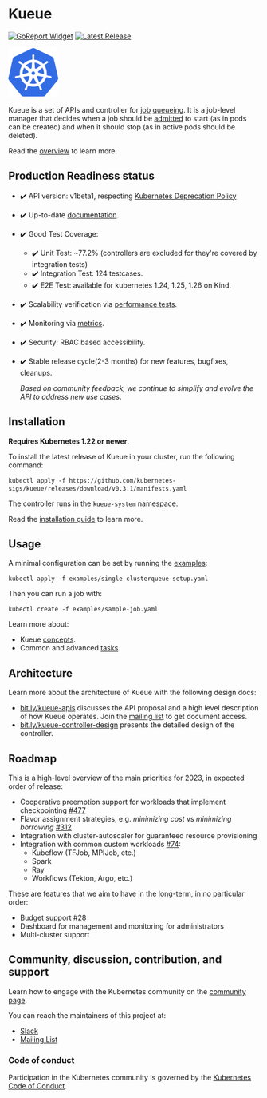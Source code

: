 # Kueue

[![GoReport Widget]][GoReport Status]
[![Latest Release](https://img.shields.io/github/v/release/kubernetes-sigs/kueue?include_prereleases)](https://github.com/kubernetes-sigs/kueue/releases/latest)

[GoReport Widget]: https://goreportcard.com/badge/github.com/kubernetes-sigs/kueue
[GoReport Status]: https://goreportcard.com/report/github.com/kubernetes-sigs/kueue

<img src="https://github.com/kubernetes-sigs/kueue/blob/main/site/static/images/logo.svg" width="100" alt="kueue logo">

Kueue is a set of APIs and controller for [job](https://kueue.sigs.k8s.io/docs/concepts/workload)
[queueing](https://kueue.sigs.k8s.io/docs/concepts#queueing). It is a job-level manager that decides when
a job should be [admitted](https://kueue.sigs.k8s.io/docs/concepts#admission) to start (as in pods can be
created) and when it should stop (as in active pods should be deleted).

Read the [overview](https://kueue.sigs.k8s.io/docs/overview/) to learn more.

## Production Readiness status

- ✔️ API version: v1beta1, respecting [Kubernetes Deprecation Policy](https://kubernetes.io/docs/reference/using-api/deprecation-policy/)
- ✔️ Up-to-date [documentation](https://kueue.sigs.k8s.io/docs).
- ✔️ Good Test Coverage:
  - ✔️ Unit Test: ~77.2% (controllers are excluded for they're covered by integration tests)
  - ✔️ Integration Test: 124 testcases.
  - ✔️ E2E Test: available for kubernetes 1.24, 1.25, 1.26 on Kind.
- ✔️ Scalability verification via [performance tests](https://github.com/kubernetes-sigs/kueue/tree/main/test/performance).
- ✔️ Monitoring via [metrics](https://kueue.sigs.k8s.io/docs/reference/metrics).
- ✔️ Security: RBAC based accessibility.
- ✔️ Stable release cycle(2-3 months) for new features, bugfixes, cleanups.

  _Based on community feedback, we continue to simplify and evolve the API to
  address new use cases_.

## Installation

**Requires Kubernetes 1.22 or newer**.

To install the latest release of Kueue in your cluster, run the following command:

```shell
kubectl apply -f https://github.com/kubernetes-sigs/kueue/releases/download/v0.3.1/manifests.yaml
```

The controller runs in the `kueue-system` namespace.

Read the [installation guide](https://kueue.sigs.k8s.io/docs/installation/) to learn more.

## Usage

A minimal configuration can be set by running the [examples](examples):

```shell
kubectl apply -f examples/single-clusterqueue-setup.yaml
```

Then you can run a job with:

```shell
kubectl create -f examples/sample-job.yaml
```

Learn more about:

- Kueue [concepts](https://kueue.sigs.k8s.io/docs/concepts).
- Common and advanced [tasks](https://kueue.sigs.k8s.io/docs/tasks).

## Architecture

<!-- TODO(#64) Remove links to google docs once the contents have been migrated to this repo -->

Learn more about the architecture of Kueue with the following design docs:

- [bit.ly/kueue-apis](https://bit.ly/kueue-apis) discusses the API proposal and a high
  level description of how Kueue operates. Join the [mailing list](https://groups.google.com/a/kubernetes.io/g/wg-batch)
to get document access.
- [bit.ly/kueue-controller-design](https://bit.ly/kueue-controller-design)
presents the detailed design of the controller.

## Roadmap

This is a high-level overview of the main priorities for 2023, in expected order of release:

- Cooperative preemption support for workloads that implement checkpointing [#477](https://github.com/kubernetes-sigs/kueue/issues/477)
- Flavor assignment strategies, e.g. _minimizing cost_ vs _minimizing borrowing_ [#312](https://github.com/kubernetes-sigs/kueue/issues/312)
- Integration with cluster-autoscaler for guaranteed resource provisioning
- Integration with common custom workloads [#74](https://github.com/kubernetes-sigs/kueue/issues/74):
  - Kubeflow (TFJob, MPIJob, etc.)
  - Spark
  - Ray
  - Workflows (Tekton, Argo, etc.)

These are features that we aim to have in the long-term, in no particular order:

- Budget support [#28](https://github.com/kubernetes-sigs/kueue/issues/28)
- Dashboard for management and monitoring for administrators
- Multi-cluster support

## Community, discussion, contribution, and support

Learn how to engage with the Kubernetes community on the [community page](http://kubernetes.io/community/).

You can reach the maintainers of this project at:

- [Slack](https://kubernetes.slack.com/messages/wg-batch)
- [Mailing List](https://groups.google.com/a/kubernetes.io/g/wg-batch)

### Code of conduct

Participation in the Kubernetes community is governed by the [Kubernetes Code of Conduct](code-of-conduct.md).
